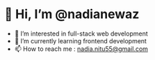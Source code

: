   # 👋 Hi, I’m @nadianewaz
- 👀 I’m interested in full-stack web development
- 🌱 I’m currently learning frontend development
- 📫 How to reach me : nadia.nitu55@gmail.com 

<!---
nadianewaz/nadianewaz is a ✨ special ✨ repository because its `README.md` (this file) appears on your GitHub profile.
You can click the Preview link to take a look at your changes.
--->
